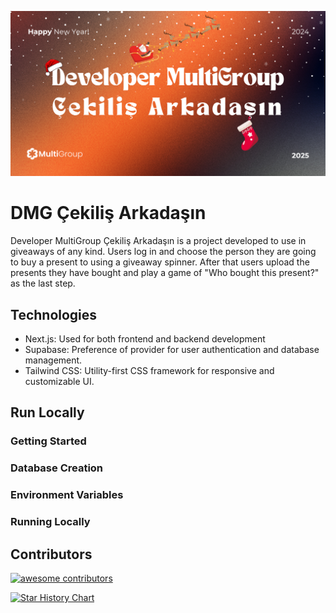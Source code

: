 ![open_graph_image](public/images/opengraph-image.png)

# DMG Çekiliş Arkadaşın

Developer MultiGroup Çekiliş Arkadaşın is a project developed to use in giveaways of any kind. Users log in and choose the person they are going to buy a present to using a giveaway spinner. After that users upload the presents they have bought and play a game of "Who bought this present?" as the last step.

## Technologies

- Next.js: Used for both frontend and backend development
- Supabase: Preference of provider for user authentication and database management.
- Tailwind CSS: Utility-first CSS framework for responsive and customizable UI.

## Run Locally

### Getting Started

### Database Creation

### Environment Variables

### Running Locally

## Contributors

[![awesome contributors](https://contrib.rocks/image?repo=Developer-MultiGroup/cekilis-arkadasi)](https://github.com/Developer-MultiGroup/cekilis-arkadasi)

[![Star History Chart](https://api.star-history.com/svg?repos=Developer-MultiGroup/cekilis-arkadasi&type=Timeline)](https://star-history.com/#Developer-MultiGroup/cekilis-arkadasi)